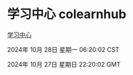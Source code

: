 # 学习中心 colearnhub
[学习中心](http://219.139.197.74:56308/colearnhub/)

2024年 10月 28日 星期一 06:20:02 CST

2024年 10月 27日 星期日 22:20:02 GMT

